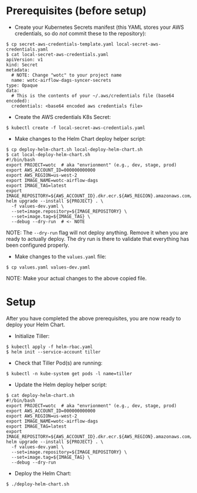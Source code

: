 # Prerequisites (before setup)

* Create your Kubernetes Secrets manifest (this YAML stores your AWS credentials, so do _not_ commit these to the repository):
```
$ cp secret-aws-credentials-template.yaml local-secret-aws-credentials.yaml
$ cat local-secret-aws-credentials.yaml
apiVersion: v1
kind: Secret
metadata:
  # NOTE: Change "wotc" to your project name
  name: wotc-airflow-dags-syncer-secrets
type: Opaque
data:
  # This is the contents of your ~/.aws/credentials file (base64 encoded):
  credentials: <base64 encoded aws credentials file>
```

* Create the AWS credentials K8s Secret:
```
$ kubectl create -f local-secret-aws-credentials.yaml
```

* Make changes to the Helm Chart deploy helper script:
```
$ cp deploy-helm-chart.sh local-deploy-helm-chart.sh
$ cat local-deploy-helm-chart.sh
#!/bin/bash
export PROJECT=wotc  # aka "envrionment" (e.g., dev, stage, prod)
export AWS_ACCOUNT_ID=000000000000
export AWS_REGION=us-west-2
export IMAGE_NAME=wotc-airflow-dags
export IMAGE_TAG=latest
export IMAGE_REPOSITORY=${AWS_ACCOUNT_ID}.dkr.ecr.${AWS_REGION}.amazonaws.com/${IMAGE_NAME}
helm upgrade --install ${PROJECT} . \
  -f values-dev.yaml \
  --set=image.repository=${IMAGE_REPOSITORY} \
  --set=image.tag=${IMAGE_TAG} \
  --debug --dry-run  # <- NOTE
```
NOTE: The `--dry-run` flag will not deploy anything. Remove it when you are ready to actually deploy. The dry run is there to validate that everything has been configured properly.

* Make changes to the `values.yaml` file:
```
$ cp values.yaml values-dev.yaml
```
NOTE: Make your actual changes to the above copied file.

# Setup

After you have completed the above prerequisites, you are now ready to deploy your Helm Chart.

* Initialize Tiller:
```
$ kubectl apply -f helm-rbac.yaml
$ helm init --service-account tiller
```

* Check that Tiller Pod(s) are running:
```
$ kubectl -n kube-system get pods -l name=tiller
```

* Update the Helm deploy helper script:
```
$ cat deploy-helm-chart.sh
#!/bin/bash
export PROJECT=wotc  # aka "envrionment" (e.g., dev, stage, prod)
export AWS_ACCOUNT_ID=000000000000
export AWS_REGION=us-west-2
export IMAGE_NAME=wotc-airflow-dags
export IMAGE_TAG=latest
export IMAGE_REPOSITORY=${AWS_ACCOUNT_ID}.dkr.ecr.${AWS_REGION}.amazonaws.com/${IMAGE_NAME}
helm upgrade --install ${PROJECT} . \
  -f values-dev.yaml \
  --set=image.repository=${IMAGE_REPOSITORY} \
  --set=image.tag=${IMAGE_TAG} \
  --debug --dry-run
```

* Deploy the Helm Chart:
```
$ ./deploy-helm-chart.sh
```
